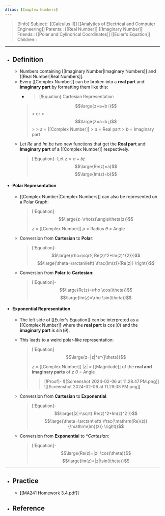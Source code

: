 ```yaml
---
Alias: [Complex Numbers]
---
```

> [!Info]
> Subject:: [[Calculus II]] [[Analytics of Electrical and Computer Engineering]]
> Parents:: [[Real Number]] [[Imaginary Number]] 
> Friends:: [[Polar and Cylindrical Coordinates]] [[Euler's Equation]]
> Children:: 
---
- ## Definition
	- Numbers containing [[Imaginary Number|Imaginary Numbers]] and [[Real Number|Real Numbers]].
	- Every [[Complex Number]] can be broken into a **real part** and **imaginary part** by formatting them like this:
		- > [!Equation]
		  > Cartesian Representation
		>  $$\large{z=a+b i}$$
		  > or 
		  > $$\large{z=a+b j}$$
		  > 
		  > $z$ = [[Complex Number]]
		  > $a$ = Real part
		  > $b$ = Imaginary part
	- Let $Re$ and $Im$ be two new functions that get the **Real part** and **Imaginary part** of a [[Complex Number]] respectively.
	  > [!Equation]-
	  > Let $z=a+bj$:
	  > $$\large{Re(z)=a}$$
	  > $$\large{Im(z)=b}$$
- #### Polar Representation
	- [[Complex Number|Complex Numbers]] can also be represented on a Polar Graph:
	  > [!Equation]
	  > $$\large{z=\rho(z)\angle\theta(z)}$$
	  > 
	  > $z$ = [[Complex Number]]
	  > $\rho$ = Radius
	  > $\theta$ = Angle
	  
	- Conversion from **Cartesian** to **Polar**:
	  > [!Equation]-
	  > $$\large{\rho=\sqrt{ Re(z)^2+Im(z)^{2}}}$$
	  > $$\large{\theta=\arctan\left( \frac{Im(z)}{Re(z)} \right)}$$
	  
	- Conversion from **Polar** to **Cartesian**:
	  > [!Equation]-
	  > $$\large{Re(z)=\rho \cos(\theta)}$$
	  > $$\large{Im(z)=\rho \sin(\theta)}$$
- #### Exponential Representation
	- The left side of [[Euler's Equation]] can be interpreted as a [[Complex Number]] where the **real part** is $\cos(\theta)$ and the **imaginary part** is $\sin(\theta)$.
	- This leads to a weird polar-like representation:
	  > [!Equation]
	  > $$\large{z=|z|*e^{j\theta}}$$
	  > 
	  > $z$ = [[Complex Number]]
	  > $|z|$ = [[Magnitude]] of the **real and imaginary parts** of $z$
	  > $\theta$ = Angle
	  > > [!Proof]-
	  > > ![[Screenshot 2024-02-06 at 11.28.47 PM.png]]
	  > > ![[Screenshot 2024-02-06 at 11.29.03 PM.png]]
	  
	- Conversion from **Cartesian** to **Exponential**:
	  > [!Equation]-
	  > $$\large{|z|=\sqrt{ Re(z)^2+Im(z)^2 }}$$
	  > $$\large{\theta=\arctan\left( \frac{\mathrm{Re}(z)}{\mathrm{Im}(z)} \right)}$$
	- Conversion from **Exponential** to **Cartesian*:
	  > [!Equation]-
	  > $$\large{Re(z)=|z| \cos(\theta)}$$
	  > $$\large{Im(z)=|z|\sin(\theta)}$$
---
- ## Practice
	- [[MA241 Homework 3.4.pdf]]
- ## Reference